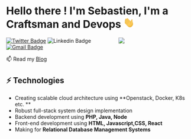 # Hello there ! I'm Sebastien, I'm a Craftsman and Devops <img src="https://raw.githubusercontent.com/ABSphreak/ABSphreak/master/gifs/Hi.gif" width="30px">

<img align='right' src='https://user-images.githubusercontent.com/5713670/87202985-820dcb80-c2b6-11ea-9f56-7ec461c497c3.gif' width='200"'>

[![Twitter Badge](https://img.shields.io/badge/-@allema_s-1ca0f1?style=flat-square&labelColor=1ca0f1&logo=twitter&logoColor=white&link=https://twitter.com/allema_s)](https://twitter.com/allema_s) ![Linkedin Badge](https://img.shields.io/badge/-sebastien%20allemand-blue?style=flat-square&logo=Linkedin&logoColor=white&link=https://www.linkedin.com/in/sebastien-allemand/)
[![Gmail Badge](https://img.shields.io/badge/-sebastienallemand.as@gmail.com-c14438?style=flat-square&logo=Gmail&logoColor=white&link=mailto:sebastienallemand.as@gmail.com)](mailto:sebastienallemand.as@gmail.com)

📫 Read my [Blog](https://http://sebastienallemand.fr/)

## ⚡ Technologies
- Creating scalable cloud architecture using **Openstack, Docker, K8s etc. **
- Robust full-stack system design implementation
- Backend development using **PHP, Java, Node**
- Front-end development using **HTML, Javascript,CSS, React**
- Making for **Relational Database Management Systems**
